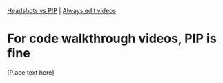 [<i class="far fa-arrow-alt-circle-left"></i> Headshots vs PIP](headshots-vs-pip.html) | [Always edit videos <i class="far fa-arrow-alt-circle-right"></i>](always-edit-videos.html)

# For code walkthrough videos, PIP is fine

[Place text here]
